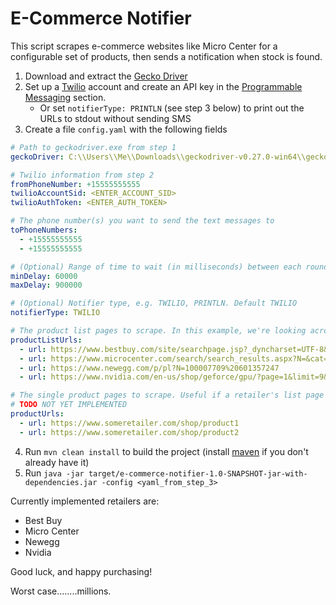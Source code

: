# E-Commerce Notifier

This script scrapes e-commerce websites like Micro Center for a configurable set of products,
 then sends a notification when stock is found.

1. Download and extract the [Gecko Driver](https://github.com/mozilla/geckodriver/releases)
2. Set up a [Twilio](https://www.twilio.com/) account and create an API key in the
 [Programmable Messaging](https://www.twilio.com/console/sms/dashboard) section.
   * Or set `notifierType: PRINTLN` (see step 3 below) to print out the URLs to stdout without sending SMS
3. Create a file `config.yaml` with the following fields
```yaml
# Path to geckodriver.exe from step 1
geckoDriver: C:\\Users\\Me\\Downloads\\geckodriver-v0.27.0-win64\\geckodriver.exe

# Twilio information from step 2
fromPhoneNumber: +15555555555
twilioAccountSid: <ENTER_ACCOUNT_SID>
twilioAuthToken: <ENTER_AUTH_TOKEN>

# The phone number(s) you want to send the text messages to
toPhoneNumbers: 
  - +15555555555
  - +15555555555

# (Optional) Range of time to wait (in milliseconds) between each round of website scrapes. Default 60000-900000
minDelay: 60000
maxDelay: 900000

# (Optional) Notifier type, e.g. TWILIO, PRINTLN. Default TWILIO
notifierType: TWILIO

# The product list pages to scrape. In this example, we're looking across 4 retailers for any RTX 3080 availability
productListUrls:
  - url: https://www.bestbuy.com/site/searchpage.jsp?_dyncharset=UTF-8&browsedCategory=abcat0507002&id=pcat17071&iht=n&ks=960&list=y&qp=gpusv_facet%3DGraphics%20Processing%20Unit%20(GPU)~NVIDIA%20GeForce%20RTX%203080&sc=Global&st=categoryid%24abcat0507002&type=page&usc=All%20Categories
  - url: https://www.microcenter.com/search/search_results.aspx?N=&cat=&Ntt=3080&searchButton=search&storeId=045
  - url: https://www.newegg.com/p/pl?N=100007709%20601357247
  - url: https://www.nvidia.com/en-us/shop/geforce/gpu/?page=1&limit=9&locale=en-us&category=GPU&gpu=RTX%203080&manufacturer=NVIDIA&manufacturer_filter=NVIDIA~1,ASUS~1,EVGA~2,GIGABYTE~2,MSI~1,PNY~0,ZOTAC~0

# The single product pages to scrape. Useful if a retailer's list page is terrible.
# TODO NOT YET IMPLEMENTED
productUrls:
  - url: https://www.someretailer.com/shop/product1
  - url: https://www.someretailer.com/shop/product2
```
4. Run `mvn clean install` to build the project (install [maven](https://maven.apache.org/install.html)
 if you don't already have it)
5. Run `java -jar target/e-commerce-notifier-1.0-SNAPSHOT-jar-with-dependencies.jar -config <yaml_from_step_3>`

Currently implemented retailers are:
  * Best Buy
  * Micro Center
  * Newegg
  * Nvidia

Good luck, and happy purchasing!

Worst case........millions.
